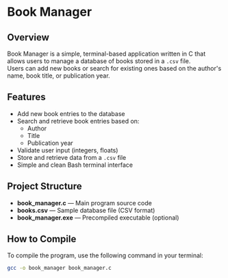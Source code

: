 # Book Manager 

## Overview
Book Manager is a simple, terminal-based application written in C that allows users to manage a database of books stored in a `.csv` file.  
Users can add new books or search for existing ones based on the author's name, book title, or publication year.

## Features
- Add new book entries to the database
- Search and retrieve book entries based on:
  - Author
  - Title
  - Publication year
- Validate user input (integers, floats)
- Store and retrieve data from a `.csv` file
- Simple and clean Bash terminal interface

## Project Structure
- **book_manager.c** — Main program source code
- **books.csv** — Sample database file (CSV format)
- **book_manager.exe** — Precompiled executable (optional)

## How to Compile
To compile the program, use the following command in your terminal:

```bash
gcc -o book_manager book_manager.c
